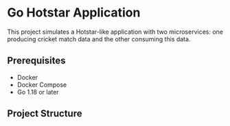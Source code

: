 # Go Hotstar Application

This project simulates a Hotstar-like application with two microservices: one producing cricket match data and the other consuming this data.

## Prerequisites

- Docker
- Docker Compose
- Go 1.18 or later

## Project Structure